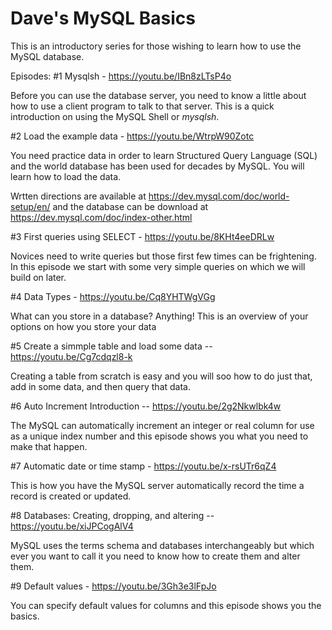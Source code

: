 # Dave's MySQL Basics

This is an introductory series for those wishing to learn how to use the MySQL database.

Episodes:
#1 Mysqlsh - https://youtu.be/IBn8zLTsP4o

Before you can use the database server, you need to know a little about how to use a client program to talk to that server. This is a quick introduction on using the MySQL Shell or *mysqlsh*.  

#2 Load the example data - https://youtu.be/WtrpW90Zotc

You need practice data in order to learn Structured Query Language (SQL) and the world database has been used for decades by MySQL.  You will learn how to load the data.  

Wrtten directions are available at https://dev.mysql.com/doc/world-setup/en/ and the database can be download at https://dev.mysql.com/doc/index-other.html

#3 First queries using SELECT - https://youtu.be/8KHt4eeDRLw

Novices need to write queries but those first few times can be frightening. In this episode we start with some very simple queries on which we will build on later. 

#4 Data Types - https://youtu.be/Cq8YHTWgVGg

What can you store in a database? Anything!  This is an overview of your options on how you store your data

#5 Create a simmple table and load some data  -- https://youtu.be/Cg7cdqzl8-k

Creating a table from scratch is easy and you will soo how to do just that, add in some data, and then query that data.

#6 Auto Increment Introduction -- https://youtu.be/2g2Nkwlbk4w

The MySQL can automatically increment an integer or real column for use as a unique index number and this episode shows you what you need to make that happen.

#7 Automatic date or time stamp - https://youtu.be/x-rsUTr6qZ4

This is how you have the MySQL server automatically record the time a record is created or updated.  

#8 Databases: Creating, dropping, and altering -- https://youtu.be/xiJPCogAlV4

MySQL uses the terms schema and databases interchangeably but which ever you want to call it you need to know how to create them and alter them.

#9 Default values - https://youtu.be/3Gh3e3lFpJo

You can specify default values for columns and this episode shows you the basics.
